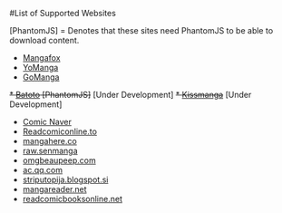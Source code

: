 #List of Supported Websites

[PhantomJS] = Denotes that these sites need PhantomJS to be able to download content.

* [Mangafox](http://mangafox.me/)
* [YoManga](http://yomanga.co/)
* [GoManga](http://gomanga.co/)

~~* [Batoto](http://bato.to/) [PhantomJS]~~ [Under Development]
~~* [Kissmanga](http://kissmanga.com/)~~ [Under Development]

* [Comic Naver](http://comic.naver.com/index.nhn)
* [Readcomiconline.to](http://readcomiconline.to/)
* [mangahere.co](http://mangahere.co/)
* [raw.senmanga](http://raw.senmanga.com/)
* [omgbeaupeep.com](http://www.omgbeaupeep.com/)
* [ac.qq.com](http://ac.qq.com)
* [striputopija.blogspot.si](http://striputopija.blogspot.si/)
* [mangareader.net](http://www.mangareader.net/)
* [readcomicbooksonline.net](http://readcomicbooksonline.net/)